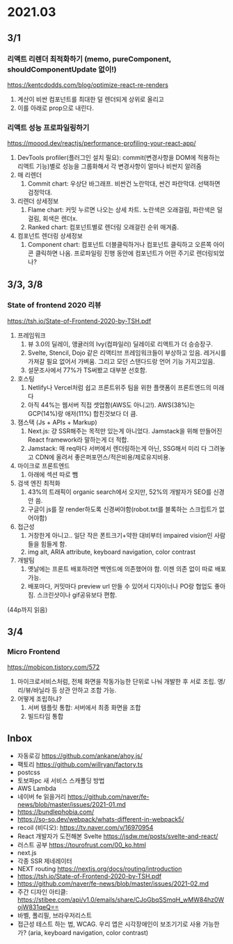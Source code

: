 # 2021.03

## 3/1

### 리액트 리렌더 최적화하기 (memo, pureComponent, shouldComponentUpdate 없이!)

https://kentcdodds.com/blog/optimize-react-re-renders

1. 계산이 비싼 컴포넌트를 최대한 덜 렌더되게 상위로 올리고
2. 이를 아래로 prop으로 내린다.

### 리액트 성능 프로파일링하기

https://moood.dev/reactjs/performance-profiling-your-react-app/

1. DevTools profiler(플러그인 설치 필요): commit(변경사항을 DOM에 적용하는 리액트 기능)별로 성능을 그룹화해서 각 변경사항이 얼마나 비싼지 알려줌
2. 매 리렌더
   1. Commit chart: 우상단 바그래프. 비싼건 노란막대, 싼건 파란막대. 선택하면 검정막대.
3. 리렌더 상세정보
   1. Flame chart: 커밋 누르면 나오는 상세 차트. 노란색은 오래걸림, 파란색은 덜걸림, 회색은 렌더x.
   2. Ranked chart: 컴포넌트별로 렌더링 오래걸린 순위 매겨줌.
4. 컴포넌트 렌더링 상세정보
   1. Component chart: 컴포넌트 더블클릭하거나 컴포넌트 클릭하고 오른쪽 아이콘 클릭하면 나옴. 프로파일링 진행 동안에 컴포넌트가 어떤 주기로 렌더링되었나?

## 3/3, 3/8

### State of frontend 2020 리뷰

https://tsh.io/State-of-Frontend-2020-by-TSH.pdf

1. 프레임워크
   1. 뷰 3.0의 딜레이, 앵귤러의 Ivy(컴파일러) 딜레이로 리액트가 더 승승장구.
   2. Svelte, Stencil, Dojo 같은 리액티브 프레임워크들이 부상하고 있음. 레거시를 가져갈 필요 없어서 가벼움. 그리고 모던 스탠다드랑 언어 기능 가지고있음.
   3. 설문조사에서 77%가 TS써봤고 대부분 선호함.
2. 호스팅
   1. Netlify나 Vercel처럼 쉽고 프론트위주 팀을 위한 플랫폼이 프론트엔드의 미래다
   2. 아직 44%는 웹서버 직접 셋업함(AWS도 아니고!). AWS(38%)는 GCP(14%)랑 애저(11%) 합친것보다 더 큼.
3. 잼스택 (Js + APIs + Markup)
   1. Next.js: 걍 SSR해주는 목적만 있는게 아니었다. Jamstack을 위해 만들어진 React framework라 말하는게 더 적합.
   2. Jamstack: 매 req마다 서버에서 렌더링하는게 아닌, SSG해서 미리 다 그려놓고 CDN에 올려서 좋은퍼포먼스/적은비용/제로유지비용.
4. 마이크로 프론트엔드
   1. 아래에 섹션 따로 뺌
5. 검색 엔진 최적화
   1. 43%의 트래픽이 organic search에서 오지만, 52%의 개발자가 SEO를 신경 안 씀.
   2. 구글이 js를 잘 render하도록 신경써야함(robot.txt를 블록하는 스크립트가 없어야함)
6. 접근성
   1. 거창한게 아니고.. 일단 작은 폰트크기+약한 대비부터 impaired vision인 사람들을 힘들게 함.
   2. img alt, ARIA attribute, keyboard navigation, color contrast
7. 개발팀
   1. 옛날에는 프론트 배포하려면 백엔드에 의존했어야 함. 이젠 의존 없이 따로 배포 가능.
   2. 배포마다, 커밋마다 preview url 만들 수 있어서 디자이너나 PO랑 협업도 좋아짐. 스크린샷이나 gif공유보다 편함.

(44p까지 읽음)

## 3/4

### Micro Frontend

https://mobicon.tistory.com/572

1. 마이크로서비스처럼, 전체 화면을 작동가능한 단위로 나눠 개발한 후 서로 조립. 앵/리/뷰/바닐라 등 상관 안하고 조합 가능.
2. 어떻게 조립하냐?
   1. 서버 템플릿 통합: 서버에서 최종 화면을 조합
   2. 빌드타임 통합

## Inbox

- 자동로깅 https://github.com/ankane/ahoy.js/
- 팩토리 https://github.com/willryan/factory.ts
- postcss
- 토보파pc 새 서비스 스캐폴딩 방법
- AWS Lambda
- 네이버 fe 읽을거리 https://github.com/naver/fe-news/blob/master/issues/2021-01.md
- https://bundlephobia.com/
- https://so-so.dev/webpack/whats-different-in-webpack5/
- recoil (비디오): https://tv.naver.com/v/16970954
- React 개발자가 도전해본 Svelte https://jsdw.me/posts/svelte-and-react/
- 러스트 공부 https://tourofrust.com/00_ko.html
- next.js
- 각종 SSR 제네레이터
- NEXT routing https://nextjs.org/docs/routing/introduction
- https://tsh.io/State-of-Frontend-2020-by-TSH.pdf
- https://github.com/naver/fe-news/blob/master/issues/2021-02.md
- 주간 디자인 아티클: https://stibee.com/api/v1.0/emails/share/CJoGbqSSmqH_wMW84hz0WojW831qeQ==
- 바벨, 폴리필, 브라우저리스트
- 접근성 테스트 하는 법, WCAG. 우리 앱은 시각장애인이 보조기기로 사용 가능한가? (aria, keyboard navigation, color contrast)
